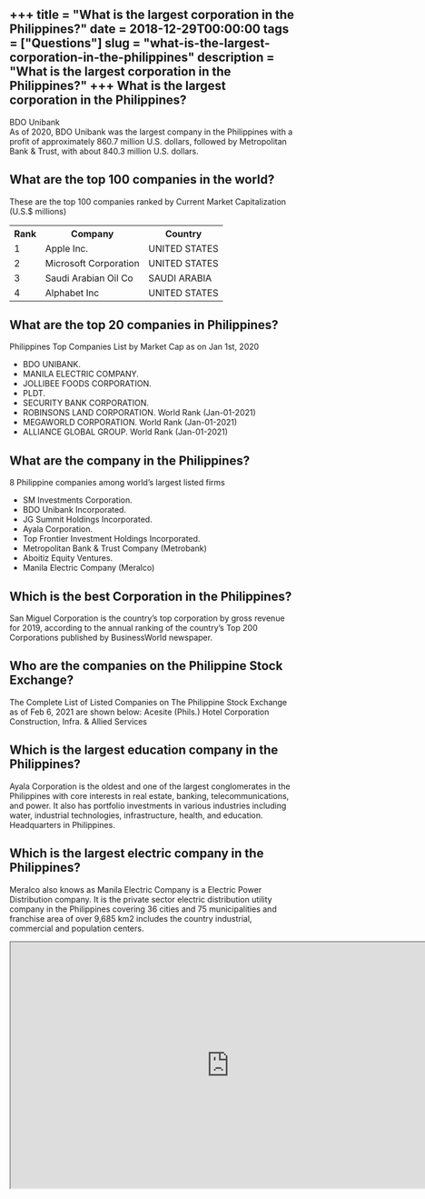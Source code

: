 +++
title = "What is the largest corporation in the Philippines?"
date = 2018-12-29T00:00:00
tags = ["Questions"]
slug = "what-is-the-largest-corporation-in-the-philippines"
description = "What is the largest corporation in the Philippines?"
+++
What is the largest corporation in the Philippines?
---------------------------------------------------

BDO Unibank  
As of 2020, BDO Unibank was the largest company in the Philippines with a profit of approximately 860.7 million U.S. dollars, followed by Metropolitan Bank &amp; Trust, with about 840.3 million U.S. dollars.

What are the top 100 companies in the world?
--------------------------------------------

These are the top 100 companies ranked by Current Market Capitalization (U.S.$ millions)

<table><tr><th>Rank</th><th>Company</th><th>Country</th></tr><tr><td>1</td><td>Apple Inc.</td><td>UNITED STATES</td></tr><tr><td>2</td><td>Microsoft Corporation</td><td>UNITED STATES</td></tr><tr><td>3</td><td>Saudi Arabian Oil Co</td><td>SAUDI ARABIA</td></tr><tr><td>4</td><td>Alphabet Inc</td><td>UNITED STATES</td></tr></table>

What are the top 20 companies in Philippines?
---------------------------------------------

Philippines Top Companies List by Market Cap as on Jan 1st, 2020

- BDO UNIBANK.
- MANILA ELECTRIC COMPANY.
- JOLLIBEE FOODS CORPORATION.
- PLDT.
- SECURITY BANK CORPORATION.
- ROBINSONS LAND CORPORATION. World Rank (Jan-01-2021)
- MEGAWORLD CORPORATION. World Rank (Jan-01-2021)
- ALLIANCE GLOBAL GROUP. World Rank (Jan-01-2021)

What are the company in the Philippines?
----------------------------------------

8 Philippine companies among world’s largest listed firms

- SM Investments Corporation.
- BDO Unibank Incorporated.
- JG Summit Holdings Incorporated.
- Ayala Corporation.
- Top Frontier Investment Holdings Incorporated.
- Metropolitan Bank &amp; Trust Company (Metrobank)
- Aboitiz Equity Ventures.
- Manila Electric Company (Meralco)

Which is the best Corporation in the Philippines?
-------------------------------------------------

San Miguel Corporation is the country’s top corporation by gross revenue for 2019, according to the annual ranking of the country’s Top 200 Corporations published by BusinessWorld newspaper.

Who are the companies on the Philippine Stock Exchange?
-------------------------------------------------------

The Complete List of Listed Companies on The Philippine Stock Exchange as of Feb 6, 2021 are shown below: Acesite (Phils.) Hotel Corporation Construction, Infra. &amp; Allied Services

Which is the largest education company in the Philippines?
----------------------------------------------------------

Ayala Corporation is the oldest and one of the largest conglomerates in the Philippines with core interests in real estate, banking, telecommunications, and power. It also has portfolio investments in various industries including water, industrial technologies, infrastructure, health, and education. Headquarters in Philippines.

Which is the largest electric company in the Philippines?
---------------------------------------------------------

Meralco also knows as Manila Electric Company is a Electric Power Distribution company. It is the private sector electric distribution utility company in the Philippines covering 36 cities and 75 municipalities and franchise area of over 9,685 km2 includes the country industrial, commercial and population centers.

<iframe allow="accelerometer; autoplay; clipboard-write; encrypted-media; gyroscope; picture-in-picture" allowfullscreen="" class="__youtube_prefs__  epyt-is-override  no-lazyload" data-no-lazy="1" data-origheight="433" data-origwidth="770" data-skipgform_ajax_framebjll="" height="433" id="_ytid_48316" loading="lazy" src="https://www.youtube.com/embed/JyKPU3U7F4I?enablejsapi=1&autoplay=0&cc_load_policy=0&cc_lang_pref=&iv_load_policy=1&loop=0&modestbranding=0&rel=1&fs=1&playsinline=0&autohide=2&theme=dark&color=red&controls=1&" title="YouTube player" width="770"></iframe>